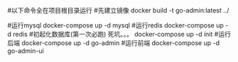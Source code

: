 #以下命令全在项目根目录运行
#先建立镜像
docker build -t go-admin:latest ../

#运行mysql
docker-compose up -d mysql
#运行redis
docker-compose up -d redis
#初起化数据库(第一次必跑) 死坑。。。
docker-compose up -d init
#运行后端
docker-compose up -d go-admin
#运行前端
docker-compose up -d go-admin-ui